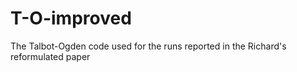 # T-O-improved
The Talbot-Ogden code used for the runs reported in the Richard's reformulated paper
